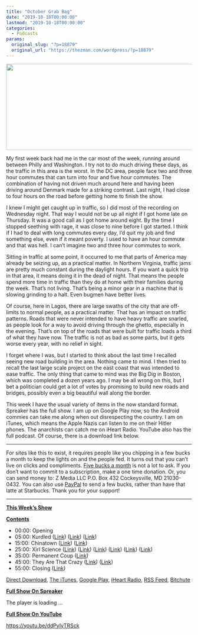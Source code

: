 ```yaml
---
title: "October Grab Bag"
date: "2019-10-18T00:00:00"
lastmod: "2019-10-18T00:00:00"
categories:
  - Podcasts
params:
  original_slug: "?p=18879"
  original_url: "https://thezman.com/wordpress/?p=18879"
---
```


[<img
src="http://thezman.com/wordpress/wp-content/uploads/2018/01/Power-Hour.png"
decoding="async" width="600" height="233" />](http://thezman.com/wordpress/wp-content/uploads/2018/01/Power-Hour.png)

My first week back had me in the car most of the week, running around
between Philly and Washington. I try not to do much driving these days,
as the traffic in this area is the worst. In the DC area, people face
two and three hour commutes that can turn into four and five hour
commutes. The combination of having not driven much around here and
having been driving around Denmark made for a striking contrast. Last
night, I had close to four hours on the road before getting home to
finish the show.

I knew I might get caught up in traffic, so I did most of the recording
on Wednesday night. That way I would not be up all night if I got home
late on Thursday. It was a good call as I got home around eight. By the
time I stopped seething with rage, it was close to nine before I got
started. I think if I had to deal with long commutes every day, I’d quit
my job and find something else, even if it meant poverty. I used to have
an hour commute and that was hell. I can’t imagine two and three hour
commutes to work.

Sitting in traffic at some point, it occurred to me that parts of
America may already be seizing up, as a practical matter. In Northern
Virginia, traffic jams are pretty much constant during the daylight
hours. If you want a quick trip in that area, it means doing it in the
dead of night. That means the people spend more time in traffic than
they do at home with their families during the week. That’s not living.
That’s being a minor gear in a machine that is slowing grinding to a
halt. Even bugmen have better lives.

Of course, here in Lagos, there are large swaths of the city that are
off-limits to normal people, as a practical matter. That has an impact
on traffic patterns. Roads that were never intended to have heavy
traffic are snarled, as people look for a way to avoid driving through
the ghetto, especially in the evening. That’s on top of the roads that
were built for traffic loads a third of what they have now. The traffic
is not as bad as some parts, but it gets worse every year, with no
relief in sight.

I forget where I was, but I started to think about the last time I
recalled seeing new road building in the area. Nothing came to mind. I
then tried to recall the last large scale project on the east coast that
was intended to ease traffic. The only thing that came to mind was the
Big Dig in Boston, which was completed a dozen years ago. I may be all
wrong on this, but I bet a politician could get a lot of votes by
promising to build new roads and bridges, possibly even a big beautiful
wall along the border.

This week I have the usual variety of items in the now standard format.
Spreaker has the full show. I am up on Google Play now, so the Android
commies can take me along when out disrespecting the country. I am on
iTunes, which means the Apple Nazis can listen to me on their Hitler
phones. The anarchists can catch me on iHeart Radio. YouTube also has
the full podcast. Of course, there is a download link below.

------------------------------------------------------------------------

For sites like this to exist, it requires people like you chipping in a
few bucks a month to keep the lights on and the people fed. It turns out
that you can’t live on clicks and compliments.
<a href="https://www.subscribestar.com/the-z-blog"
rel="noopener noreferrer" target="_blank">Five bucks a month</a> is not
a lot to ask. If you don’t want to commit to a subscription, make a one
time donation. Or, you can send money to: Z Media LLC P.O. Box 432
Cockeysville, MD 21030-0432. You can also use <a
href="https://www.paypal.com/cgi-bin/webscr?cmd=_s-xclick&amp;hosted_button_id=UDAS2Q8JYA6CN&amp;source=url"
rel="noopener noreferrer" target="_blank">PayPal</a> to send a few
bucks, rather than have that latte at Starbucks. Thank you for your
support!

------------------------------------------------------------------------

**<u>This Week’s Show</u>**

**<u>Contents</u>**

-   00:00: Opening
-   05:00: Kurdled (<a
    href="https://www.cnn.com/2019/10/15/politics/us-troops-syria-anger/index.html"
    rel="noopener noreferrer" target="_blank">Link</a>) (<a
    href="https://www.nationalreview.com/the-morning-jolt/we-betrayed-the-kurds-now-captured-isis-fighters-are-escaping/"
    rel="noopener noreferrer" target="_blank">Link</a>) (<a
    href="https://www.nationalreview.com/2019/10/trump-syria-pullback-obama-like-blunder/"
    rel="noopener noreferrer" target="_blank">Link</a>)
-   15:00: Chinatown (<a
    href="https://dailycaller.com/2019/10/15/lebron-james-nba-adam-silver-daryl-morey/"
    rel="noopener noreferrer" target="_blank">Link</a>) (<a
    href="https://www.nytimes.com/2019/10/14/sports/basketball/lebron-james-china.html"
    rel="noopener noreferrer" target="_blank">Link</a>)
-   25:00: Xirl Science
    (<a href="https://twitter.com/KateClancy/status/1183087455441956865"
    rel="noopener noreferrer" target="_blank">Link</a>)
    (<a href="http://kateclancy.com/" rel="noopener noreferrer"
    target="_blank">Link</a>)
    (<a href="https://journals.sagepub.com/doi/abs/10.1177/0309132515623368"
    rel="noopener noreferrer" target="_blank">Link</a>)
    (<a href="https://www.journals.uchicago.edu/doi/abs/10.1086/703495"
    rel="noopener noreferrer" target="_blank">Link</a>) (<a
    href="https://www.researchgate.net/publication/335986790_Designing_Virtuous_Sex_Robots"
    rel="noopener noreferrer" target="_blank">Link</a>) (<a
    href="https://www.jbe-platform.com/content/journals/10.1075/ll.18005.vas"
    rel="noopener noreferrer" target="_blank">Link</a>)
-   35:00: Permanent Coup
    (<a href="https://taibbi.substack.com/p/were-in-a-permanent-coup"
    rel="noopener noreferrer" target="_blank">Link</a>)
-   45:00: They Are That Crazy
    (<a href="https://en.wikipedia.org/wiki/Charlie_Pierce"
    rel="noopener noreferrer" target="_blank">Link</a>) (<a
    href="https://www.esquire.com/news-politics/politics/a29486403/democratic-debate-mayor-pete-elizabeth-warren/"
    rel="noopener noreferrer" target="_blank">Link</a>)
-   55:00: Closing (<a
    href="https://www.mvtimes.com/2019/10/11/crossing-guard-relieved-duty-guns-seized/?fbclid=IwAR3M4WRRNYwf2rxnFpYCBnTFyYs_aPIb60Z8-MX8iMaKgSg1DLvVGQcAdrQ"
    rel="noopener noreferrer" target="_blank">Link</a>)

<a href="https://api.spreaker.com/v2/episodes/19562270/download.mp3"
rel="noopener noreferrer" target="_blank">Direct Download</a>, <a
href="https://itunes.apple.com/us/podcast/the-z-blog-power-hour/id1262799640?mt=2"
rel="noopener noreferrer" target="_blank">The iTunes</a>, <a
href="https://podcasts.google.com/?feed=aHR0cHM6Ly93d3cuc3ByZWFrZXIuY29tL3Nob3cvMjU4OTY1Ny9lcGlzb2Rlcy9mZWVk"
rel="noopener noreferrer" target="_blank">Google Play</a>, <a href="https://www.iheart.com/podcast/the-z-blog-power-hour-29246491/"
rel="noopener noreferrer" target="_blank">iHeart Radio,</a>
<a href="https://www.spreaker.com/show/2589657/episodes/feed"
rel="noopener noreferrer" target="_blank">RSS Feed</a>,
<a href="https://www.bitchute.com/channel/OfDOhe43n3QL/"
rel="noopener noreferrer" target="_blank">Bitchute</a>

**<u>Full Show On Spreaker</u>**

The player is loading ...

<span class="widget_spinner dark"></span>

**<u>Full Show On YouTube</u>**

https://youtu.be/ddPyIyTRSck
